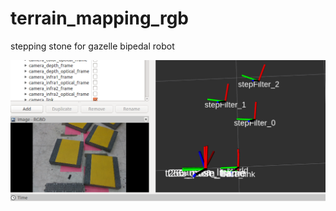 # terrain_mapping_rgb
stepping stone for gazelle bipedal robot

![Screenshot](/files/step_rotation.png)
